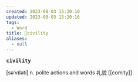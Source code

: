 ```yaml
---
created: 2023-08-03 15:20:10
updated: 2023-08-03 15:20:16
tags:
  - Word
title: 📖civility
aliases:
  - null
---
```


<pre><strong>civility</strong></pre>
[səˈvɪləti]
n. polite actions and words 礼貌
[[comity]]
